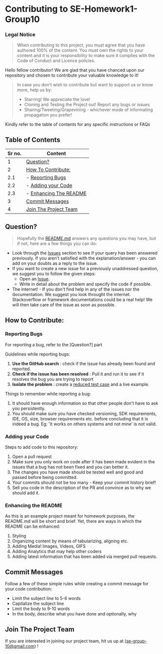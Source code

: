 # Contributing to SE-Homework1-Group10

### Legal Notice 
> When contributing to this project, you must agree that you have authored 100% of the content. You must own the rights to your content and it is your responsibility to make sure it complies with the Code of Conduct and Licence policies.

Hello fellow contributor!
We are glad that you have chanced upon our repository and chosen to contribute your valuable knowledge to it! 

> In case you don't wish to contribute but want to support us or know more, help us by:
> - Starring! We appreciate the love! 
> - Cloning and Testing the Project out! Report any bugs or issues
> - Sharing/Tweeting/Grapevining - whichever mode of informating propagation you prefer!

Kindly refer to the table of contents for any specific instructions or FAQs

## Table of Contents

|Sr no.| Content                                                         | 
|------| -------------------------------------------------------------------- |
|1| [Question?](#i-have-a-question)                                      | 
|2| [How To Contribute:](#i-want-to-contribute)                          | 
|2.1| - [Reporting Bugs](#reporting-bugs)                                | 
|2.2| - [Adding your Code](#adding-code)              |
|2.3| - [Enhancing The README](#enhancing-the-readme)             |
|3| [Commit Messages](#commit-messages)                                  |
|4| [Join The Project Team](#join-the-project-team)                      |


## Question?

> Hopefully the [README.md](https://github.com/boscosylvester-john/se_hw1/blob/main/README.md) answers any questions you may have, but if not, here are a few things you can do:
- Look through the [Issues](https://github.com/boscosylvester-john/se_hw1/issues) section to see if your query has been answered previously. If you aren't satisfied with the explanation/answer - you can add on your doubts as a reply to the issue.
- If you want to create a new issue for a previously unaddressed question, we suggest you to follow the given steps:
    - Open an [Issue](https://github.com/boscosylvester-john/se_hw1/issues/new).
    - Write in detail about the problem and specify the code if possible.
- The internet! - If you don't find help in any of the issues nor the documentation. We suggest you look throught the internet. Stackoverflow or framework documentations could be a real help!
We will then take care of the issue as soon as possible.

## How to Contribute:
### Reporting Bugs
For reporting a bug, refer to the [Question?] part

Guidelines while reporting bugs:
1. **Use the GitHub search** : check if the issue has already been found and reported.
2. **Check if the issue has been resolved** : Pull it and run it to see if it resolves the bug you are trying to report
3. **Isolate the problem** : create a [reduced test case](http://css-tricks.com/reduced-test-cases/) and a live example.

Things to remember while reporting a bug:
1. It should have enough information so that other people don't have to ask you persistently.
2. You should make sure you have checked versioning, SDK requirements, IDE, OS, size, browser requirements etc. before concluding that it is indeed a bug.
    Eg: 'It works on others systems and not mine' is not valid.

### Adding your Code

Steps to add code to this repository:

1. Open a pull request
2. Make sure you only work on code after it has been made evident in the issues that a bug has not been fixed and you can better it.
3. The changes you have made should be tested well and good and passed before being committed.
4. Your commits should not be too many - Keep your commit history brief!
5. Sell you code in the description of the PR and convince as to why we should add it.

### Enhancing the README
As this is an example project meant for homework purposes, the README.md will be short and brief. Yet, there are ways in which the README can be enhanced:

1. Styling
2. Organizing content by means of tabularizing, aligning etc.
3. Adding Media! Images, Videos, GIFS
4. Adding Analytics that may help other coders
5. Adding latest information that has been added via merged pull requests.

## Commit Messages
Follow a few of these simple rules while creating a commit message for your code contribution:
- Limit the subject line to 5-6 words
- Capitalize the subject line
- Limit the body to 9-10 words
- In the body, describe what you have done and optionally, why
## Join The Project Team
If you are interested in joining our project team, hit us up at (se-group-10@gmail.com) !
